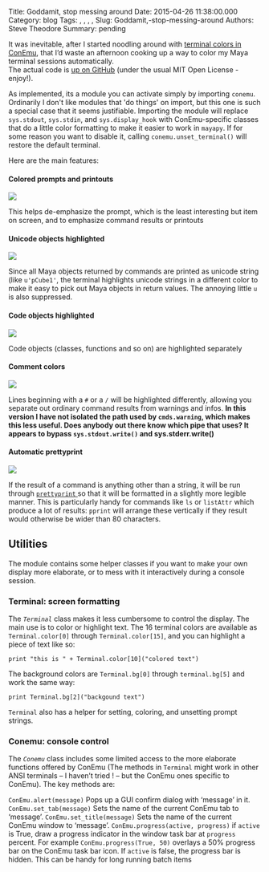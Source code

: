 Title: Goddamit, stop messing around
Date: 2015-04-26 11:38:00.000
Category: blog
Tags: , , , , 
Slug: Goddamit,-stop-messing-around
Authors: Steve Theodore
Summary: pending

It was inevitable, after I started noodling around with [terminal colors in ConEmu](http://techartsurvival.blogspot.com/2015/04/blockquote-background-f9f9f9-border_12.html), that I’d waste an afternoon cooking up a way to color my Maya terminal sessions automatically.  
The actual code is [up on GitHub](https://github.com/theodox/conemu) (under the usual MIT Open License - enjoy!).   
  
As implemented, its a module you can activate simply by importing `conemu`. Ordinarily I don't like modules that 'do things' on import, but this one is such a special case that it seems justifiable. Importing the module will replace `sys.stdout`, `sys.stdin`, and `sys.display_hook` with ConEmu-specific classes that do a little color formatting to make it easier to work in `mayapy`.  If for some reason you want to disable it, calling `conemu.unset_terminal()` will restore the default terminal.  
  
Here are the main features:  


#### [](https://www.blogger.com/blogger.g?blogID=3596910715538761404#colored-prompts-and-printouts)Colored prompts and printouts

[![](http://3.bp.blogspot.com/-AvNLhOBExmw/VT0sX69KZ2I/AAAAAAABLvo/Znt5WQHspns/s1600/conemu_2_1.jpg)](http://3.bp.blogspot.com/-AvNLhOBExmw/VT0sX69KZ2I/AAAAAAABLvo/Znt5WQHspns/s1600/conemu_2_1.jpg)

  


This helps de-emphasize the prompt, which is the least interesting but item on screen, and to emphasize command results or printouts

#### [](https://www.blogger.com/blogger.g?blogID=3596910715538761404#unicode-objects-highlighted)Unicode objects highlighted

[![](http://4.bp.blogspot.com/-ciIg7fGJIGw/VT0sxi0-F-I/AAAAAAABLvw/hlbGzLSFB5w/s1600/conemu_2_2.jpg)](http://4.bp.blogspot.com/-ciIg7fGJIGw/VT0sxi0-F-I/AAAAAAABLvw/hlbGzLSFB5w/s1600/conemu_2_2.jpg)

  
Since all Maya objects returned by commands are printed as unicode string (like `u'pCube1'`, the terminal highlights unicode strings in a different color to make it easy to pick out Maya objects in return values. The annoying little `u` is also suppressed.  


#### [](https://www.blogger.com/blogger.g?blogID=3596910715538761404#code-objects-highlighted)Code objects highlighted

[![](http://1.bp.blogspot.com/--6vJNm-EdE8/VT0s-3SVHuI/AAAAAAABLv4/SRVJ-2ZCWMQ/s1600/conemu_2_3.jpg)](http://1.bp.blogspot.com/--6vJNm-EdE8/VT0s-3SVHuI/AAAAAAABLv4/SRVJ-2ZCWMQ/s1600/conemu_2_3.jpg)

  
Code objects (classes, functions and so on) are highlighted separately  


#### [](https://www.blogger.com/blogger.g?blogID=3596910715538761404#comment-colors)Comment colors

[![](http://1.bp.blogspot.com/-hUxg4Dc96vc/VT0tN5TF79I/AAAAAAABLwA/vUtHyrpuaXo/s1600/conemu_2_4.jpg)](http://1.bp.blogspot.com/-hUxg4Dc96vc/VT0tN5TF79I/AAAAAAABLwA/vUtHyrpuaXo/s1600/conemu_2_4.jpg)

  


Lines beginning with a `#` or a `/` will be highlighted differently, allowing you separate out ordinary command results from warnings and infos. **In this version I have not isolated the path used by `cmds.warning`, which makes this less useful. Does anybody out there know which pipe that uses? It appears to bypass `sys.stdout.write()` and sys.stderr.write()**   


#### [](https://www.blogger.com/blogger.g?blogID=3596910715538761404#automatic-prettyprint)Automatic prettyprint

[![](http://4.bp.blogspot.com/-ua1kHl9PyQA/VT0txVSoYJI/AAAAAAABLwI/gL5CZb0MMjk/s1600/conemu_2_5.jpg)](http://4.bp.blogspot.com/-ua1kHl9PyQA/VT0txVSoYJI/AAAAAAABLwI/gL5CZb0MMjk/s1600/conemu_2_5.jpg)

  


If the result of a command is anything other than a string, it will be run through [`prettyprint` ](https://docs.python.org/2/library/pprint.html)so that it will be formatted in a slightly more legible manner. This is particularly handy for commands like `ls` or `listAttr` which produce a lot of results: `pprint` will arrange these vertically if they result would otherwise be wider than 80 characters.  


## [](https://www.blogger.com/blogger.g?blogID=3596910715538761404#utilities)Utilities

The module contains some helper classes if you want to make your own display more elaborate, or to mess with it interactively during a console session.  


### [](https://www.blogger.com/blogger.g?blogID=3596910715538761404#terminal-screen-formatting)Terminal: screen formatting

The _`Terminal`_ class makes it less cumbersome to control the display. The main use is to color or highlight text. The 16 terminal colors are available as `Terminal.color[0]` through `Terminal.color[15]`, and you can highlight a piece of text like so:  

    
    
    print "this is " + Terminal.color[10]("colored text")  
    

The background colors are `Terminal.bg[0]` through `terminal.bg[5]` and work the same way:  

    
    
    print Terminal.bg[2]("backgound text")  
    

`Terminal` also has a helper for setting, coloring, and unsetting prompt strings.  


### [](https://www.blogger.com/blogger.g?blogID=3596910715538761404#conemu-console-control)Conemu: console control

The _`Conemu`_ class includes some limited access to the more elaborate functions offered by ConEmu (The methods in `Terminal` might work in other ANSI terminals – I haven’t tried ! – but the ConEmu ones specific to ConEmu). The key methods are:  


`ConEmu.alert(message)`
    Pops up a GUI confirm dialog with ‘message’ in it.
`ConEmu.set_tab(message)`
    Sets the name of the current ConEmu tab to ‘message’.
`ConEmu.set_title(message)`
    Sets the name of the current ConEmu window to ‘message’.
`ConEmu.progress(active, progress)`
    if `active` is True, draw a progress indicator in the window task bar at `progress` percent. For example `ConEmu.progress(True, 50)` overlays a 50% progress bar on the ConEmu task bar icon. If `active` is false, the progress bar is hidden. This can be handy for long running batch items


